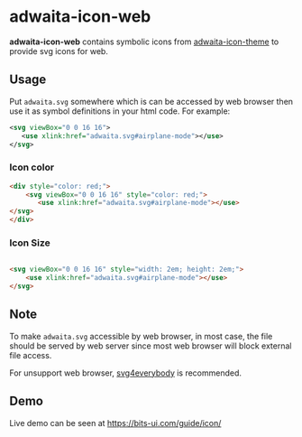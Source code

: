 # adwaita-icon-web

**adwaita-icon-web** contains symbolic icons from <a href="https://gitlab.gnome.org/GNOME/adwaita-icon-theme">adwaita-icon-theme</a> to provide svg icons for web.

## Usage

Put `adwaita.svg` somewhere which is can be accessed by web browser then use it as symbol definitions in your html code. For example:

```xml
<svg viewBox="0 0 16 16">
   <use xlink:href="adwaita.svg#airplane-mode"></use>
</svg>
```

### Icon color

```html
<div style="color: red;">
    <svg viewBox="0 0 16 16" style="color: red;">
       <use xlink:href="adwaita.svg#airplane-mode"></use>
</svg>
</div>
```

### Icon Size

```html

<svg viewBox="0 0 16 16" style="width: 2em; height: 2em;">
    <use xlink:href="adwaita.svg#airplane-mode"></use>
</svg>
```

## Note

To make `adwaita.svg` accessible by web browser, in most case, the file should be served by web server since most web browser will block external file access.

For unsupport web browser, <a href="https://github.com/jonathantneal/svg4everybody">svg4everybody</a> is recommended.

## Demo

Live demo can be seen at https://bits-ui.com/guide/icon/

